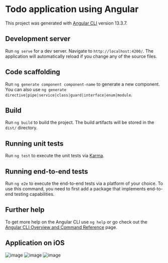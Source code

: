 # Todo application using Angular

This project was generated with [Angular CLI](https://github.com/angular/angular-cli) version 13.3.7.

## Development server

Run `ng serve` for a dev server. Navigate to `http://localhost:4200/`. The application will automatically reload if you change any of the source files.

## Code scaffolding

Run `ng generate component component-name` to generate a new component. You can also use `ng generate directive|pipe|service|class|guard|interface|enum|module`.

## Build

Run `ng build` to build the project. The build artifacts will be stored in the `dist/` directory.

## Running unit tests

Run `ng test` to execute the unit tests via [Karma](https://karma-runner.github.io).

## Running end-to-end tests

Run `ng e2e` to execute the end-to-end tests via a platform of your choice. To use this command, you need to first add a package that implements end-to-end testing capabilities.

## Further help

To get more help on the Angular CLI use `ng help` or go check out the [Angular CLI Overview and Command Reference](https://angular.io/cli) page.

## Application on iOS
![image](https://user-images.githubusercontent.com/57503827/170872463-4d045dea-f10a-46bf-a3b6-f236ef001bce.png)
![image](https://user-images.githubusercontent.com/57503827/170872490-eb16fa5b-e4b7-48aa-b460-629cdde26d15.png)
![image](https://user-images.githubusercontent.com/57503827/170872504-725473ea-f9e4-4ff0-9f26-31ca63c19355.png)
